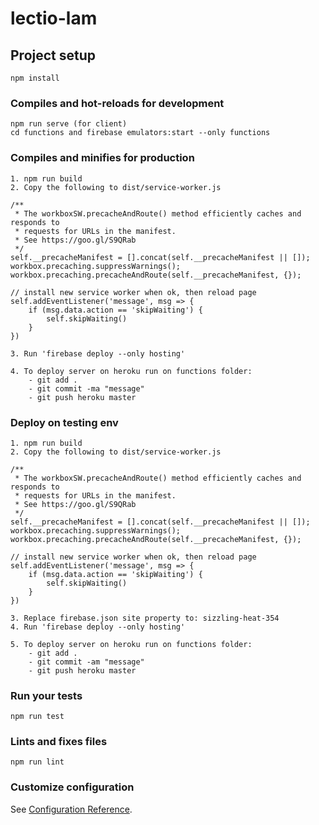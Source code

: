 # lectio-lam

## Project setup
```
npm install
```

### Compiles and hot-reloads for development
```
npm run serve (for client)
cd functions and firebase emulators:start --only functions

```

### Compiles and minifies for production
```
1. npm run build
2. Copy the following to dist/service-worker.js

/**
 * The workboxSW.precacheAndRoute() method efficiently caches and responds to
 * requests for URLs in the manifest.
 * See https://goo.gl/S9QRab
 */
self.__precacheManifest = [].concat(self.__precacheManifest || []);
workbox.precaching.suppressWarnings();
workbox.precaching.precacheAndRoute(self.__precacheManifest, {});

// install new service worker when ok, then reload page
self.addEventListener('message', msg => {
    if (msg.data.action == 'skipWaiting') {
        self.skipWaiting()
    }
})

3. Run 'firebase deploy --only hosting'

4. To deploy server on heroku run on functions folder:
    - git add .
    - git commit -ma "message"
    - git push heroku master
```
### Deploy on testing env
```
1. npm run build
2. Copy the following to dist/service-worker.js

/**
 * The workboxSW.precacheAndRoute() method efficiently caches and responds to
 * requests for URLs in the manifest.
 * See https://goo.gl/S9QRab
 */
self.__precacheManifest = [].concat(self.__precacheManifest || []);
workbox.precaching.suppressWarnings();
workbox.precaching.precacheAndRoute(self.__precacheManifest, {});

// install new service worker when ok, then reload page
self.addEventListener('message', msg => {
    if (msg.data.action == 'skipWaiting') {
        self.skipWaiting()
    }
})

3. Replace firebase.json site property to: sizzling-heat-354
4. Run 'firebase deploy --only hosting'

5. To deploy server on heroku run on functions folder:
    - git add .
    - git commit -am "message"
    - git push heroku master
```
### Run your tests
```
npm run test
```

### Lints and fixes files
```
npm run lint
```

### Customize configuration
See [Configuration Reference](https://cli.vuejs.org/config/).
